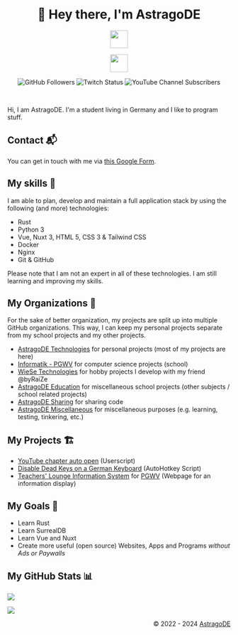 <h1 align="center">👋 Hey there, I'm AstragoDE</h1>

<!-- Badges -->

<p align="center">
    <img src="https://skillicons.dev/icons?i=rust,python,vue,nuxt,html,css,js,tailwind,nginx,arduino" height="40"/>
</p>

<p align="center">
    <img src="https://skillicons.dev/icons?i=linux,docker,vscode,git,github,blender,discord" height="40"/>
</p>

<p align="center">
    <!-- <a><img src="https://hits.dwyl.com/AstragoDE/AstragoDE.svg?style=flat-square" /></a> -->
    <img alt="GitHub Followers" src="https://img.shields.io/github/followers/AstragoDE?style=flat-square&label=GitHub%20Followers">
    <img alt="Twitch Status" src="https://img.shields.io/twitch/status/astrago?style=flat-square&label=Twitch">
    <img alt="YouTube Channel Subscribers" src="https://img.shields.io/youtube/channel/subscribers/UCBwRnJ_byI-WjxTv0c0iVPw?style=flat-square&label=YouTube%20Channel%20Subscribers&color=%23ff0000">

</p>
<br>

Hi, I am AstragoDE. I'm a student living in Germany and I like to program stuff.

## Contact 📬

You can get in touch with me via [this Google Form](https://docs.google.com/forms/d/e/1FAIpQLSdOZ5kqCVAjom2DfaeiOooklw_xfUqaf9RN1v2X53nldh200w/viewform?usp=sf_link).

<!-- or via [Discord](https://discord.gg/<INVITE_LINK>). -->

## My skills 🎯

I am able to plan, develop and maintain a full application stack by using the following (and more) technologies:

- Rust
- Python 3
- Vue, Nuxt 3, HTML 5, CSS 3 & Tailwind CSS
- Docker
- Nginx
- Git & GitHub

Please note that I am not an expert in all of these technologies. I am still learning and improving my skills.

## My Organizations 🏢

For the sake of better organization, my projects are split up into multiple GitHub organizations. This way, I can keep my personal projects separate from my school projects and my other projects.

- [AstragoDE Technologies](https://github.com/AstragoDETechnologies) for personal projects (most of my projects are here)
- [Informatik - PGWV](https://github.com/InformatikPGWV) for computer science projects (school)
- [WieSe Technologies](https://github.com/WieSeTechnologies) for hobby projects I develop with my friend @byRaiZe
- [AstragoDE Education](https://github.com/AstragoDEEducation) for miscellaneous school projects (other subjects / school related projects)
- [AstragoDE Sharing](https://github.com/AstragoDESharing) for sharing code
- [AstragoDE Miscellaneous](https://github.com/AstragoDEMiscellaneous) for miscellaneous purposes (e.g. learning, testing, tinkering, etc.)

## My Projects 🏗️

- [YouTube chapter auto open](https://github.com/AstragoTech/youtube_chapter_auto_open) (Userscript)
- [Disable Dead Keys on a German Keyboard](https://github.com/AstragoDETechnologies/disable-dead-keys-german-keyboard) (AutoHotkey Script)
- [Teachers' Lounge Information System](https://github.com/InformatikPGWV/astroTLIS) for [PGWV](http://pgwv.de) (Webpage for an information display)

## My Goals 🥅

- Learn Rust
- Learn SurrealDB
- Learn Vue and Nuxt
- Create more useful (open source) Websites, Apps and Programs _without Ads or Paywalls_

## My GitHub Stats 📊

<p align="left">
    <img src="https://github-readme-stats.vercel.app/api?username=AstragoDE&theme=blueberry&custom_title=AstragoDE%27s%20GitHub%20Stats&count_private=true&show_icons=false&hide_border=true&line_height=20"/>
</p>

<p align="left">
<img src="https://github-readme-stats.vercel.app/api/wakatime?username=AstragoDE&api_domain=wakapi.dev&theme=blueberry&custom_title=AstragoDE%27s%20Weekly%20Coding%20Stats&layout=compact&langs_count=6&hide_border=true&line_height=20"/>
</p>

<!-- <p align="left">
<img src="https://github-readme-stats.vercel.app/api/top-langs/?username=AstragoDE&layout=compact&theme=blueberry&count_private=true&hide_border=true"/>
</p> -->

<!-- ### My GitHub Commits (Skyline) 🌃 -->
<!-- - [2023 GitHub Skyline](https://skyline.github.com/astragode/2023) -->
<!-- - [2022 GitHub Skyline](https://skyline.github.com/astragode/2022) -->
<!-- - [2021 GitHub Skyline](https://skyline.github.com/astragode/2021) -->
<!-- - [2020 GitHub Skyline](https://skyline.github.com/astragode/2020) -->

<div align="right" style="text-align: right;">
    <p>© 2022 - 2024 <a href="https://gh.astrago.de">AstragoDE</a></p>
</div>
